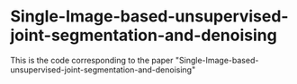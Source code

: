 # Single-Image-based-unsupervised-joint-segmentation-and-denoising

This is the code corresponding to the paper "Single-Image-based-unsupervised-joint-segmentation-and-denoising"
